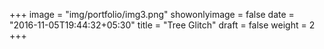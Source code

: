 +++
image = "img/portfolio/img3.png"
showonlyimage = false
date = "2016-11-05T19:44:32+05:30"
title = "Tree Glitch"
draft = false
weight = 2
+++

